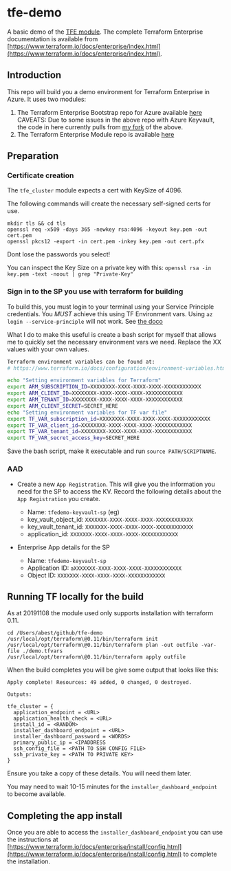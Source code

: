 
# tfe-demo

A basic demo of the [TFE module](https://registry.terraform.io/modules/hashicorp/terraform-enterprise/azurerm/0.1.0/examples/basic). The complete Terraform Enterprise documentation is available from [https://www.terraform.io/docs/enterprise/index.html](https://www.terraform.io/docs/enterprise/index.html).

## Introduction

This repo will build you a demo environment for Terraform Enterprise in Azure. It uses two modules:

1. The Terraform Enterprise Bootstrap repo for Azure available [here](https://github.com/hashicorp/private-terraform-enterprise)
  CAVEATS: Due to some issues in the above repo with Azure Keyvault, the code in here currently pulls from [my fork](https://github.com/Diaxion/private-terraform-enterprise) of the above.
2. The Terraform Enterprise Module repo is available [here](https://github.com/hashicorp/terraform-azurerm-terraform-enterprise)

## Preparation

### Certificate creation

The `tfe_cluster` module expects a cert with KeySize of 4096.

The following commands will create the necessary self-signed certs for use.

```shell
mkdir tls && cd tls
openssl req -x509 -days 365 -newkey rsa:4096 -keyout key.pem -out cert.pem
openssl pkcs12 -export -in cert.pem -inkey key.pem -out cert.pfx
```

Dont lose the passwords you select!

You can inspect the Key Size on a private key with this: `openssl rsa -in key.pem -text -noout | grep "Private-Key"`

### Sign in to the SP you use with terraform for building

To build this, you must login to your terminal using your Service Principle credentials. You *MUST* achieve this using TF Environment vars. Using `az login --service-principle` will not work. See [the doco](https://www.terraform.io/docs/providers/azurerm/guides/service_principal_client_secret.html#configuring-the-service-principal-in-terraform)

What I do to make this useful is create a bash script for myself that allows me to quickly set the necessary environment vars we need. Replace the XX values with your own values.

```bash
Terraform environment variables can be found at:
# https://www.terraform.io/docs/configuration/environment-variables.html

echo "Setting environment variables for Terraform"
export ARM_SUBSCRIPTION_ID=XXXXXXXX-XXXX-XXXX-XXXX-XXXXXXXXXXXX
export ARM_CLIENT_ID=XXXXXXXX-XXXX-XXXX-XXXX-XXXXXXXXXXXX
export ARM_TENANT_ID=XXXXXXXX-XXXX-XXXX-XXXX-XXXXXXXXXXXX
export ARM_CLIENT_SECRET=SECRET_HERE
echo "Setting environment variables for TF var file"
export TF_VAR_subscription_id=XXXXXXXX-XXXX-XXXX-XXXX-XXXXXXXXXXXX
export TF_VAR_client_id=XXXXXXXX-XXXX-XXXX-XXXX-XXXXXXXXXXXX
export TF_VAR_tenant_id=XXXXXXXX-XXXX-XXXX-XXXX-XXXXXXXXXXXX
export TF_VAR_secret_access_key=SECRET_HERE
```

Save the bash script, make it executable and run `source PATH/SCRIPTNAME`.

### AAD

* Create a new `App Registration`. This will give you the information you need for the SP to access the KV. Record the following details about the `App Registration` you create.
  * Name: `tfedemo-keyvault-sp` (eg)
  * key_vault_object_id: `XXXXXXX-XXXX-XXXX-XXXX-XXXXXXXXXXXX`
  * key_vault_tenant_id: `XXXXXXX-XXXX-XXXX-XXXX-XXXXXXXXXXXX`
  * application_id:      `XXXXXXX-XXXX-XXXX-XXXX-XXXXXXXXXXXX`

* Enterprise App details for the SP
  * Name: `tfedemo-keyvault-sp`
  * Application ID: `aXXXXXXX-XXXX-XXXX-XXXX-XXXXXXXXXXXX`
  * Object ID: `XXXXXXX-XXXX-XXXX-XXXX-XXXXXXXXXXXX`

## Running TF locally for the build

As at 20191108 the module used only supports installation with terraform 0.11.

```shell
cd /Users/abest/github/tfe-demo
/usr/local/opt/terraform\@0.11/bin/terraform init
/usr/local/opt/terraform\@0.11/bin/terraform plan -out outfile -var-file ./demo.tfvars
/usr/local/opt/terraform\@0.11/bin/terraform apply outfile
```

When the build completes you will be give some output that looks like this:

```shell
Apply complete! Resources: 49 added, 0 changed, 0 destroyed.

Outputs:

tfe_cluster = {
  application_endpoint = <URL>
  application_health_check = <URL>
  install_id = <RANDOM>
  installer_dashboard_endpoint = <URL>
  installer_dashboard_password = <WORDS>
  primary_public_ip = <IPADDRESS
  ssh_config_file = <PATH TO SSH CONFIG FILE>
  ssh_private_key = <PATH TO PRIVATE KEY>
}
```

Ensure you take a copy of these details. You will need them later.

You may need to wait 10-15 minutes for the `installer_dashboard_endpoint` to become available.

## Completing the app install

Once you are able to access the `installer_dashboard_endpoint` you can use the instructions at [https://www.terraform.io/docs/enterprise/install/config.html](https://www.terraform.io/docs/enterprise/install/config.html) to complete the installation.
